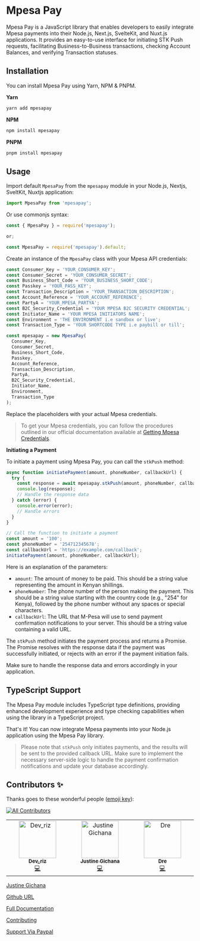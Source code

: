# Mpesa Pay

Mpesa Pay is a JavaScript library that enables developers to easily integrate Mpesa payments into their Node.js, Next.js, SvelteKit, and Nuxt.js applications. It provides an easy-to-use interface for initiating STK Push requests, facilitating Business-to-Business transactions, checking Account Balances, and verifying Transaction statuses.

## Installation

You can install Mpesa Pay using Yarn, NPM & PNPM.

**Yarn**

```bash
yarn add mpesapay
```

**NPM**

```bash
npm install mpesapay
```

**PNPM**

```bash
pnpm install mpesapay
```

## Usage

Import default `MpesaPay` from the `mpesapay` module in your Node.js, Nextjs, SveltKit, Nuxtjs application:

```javascript
import MpesaPay from 'mpesapay';
```

Or use commonjs syntax:

```javascript
const { MpesaPay } = require('mpesapay');

or;

const MpesaPay = require('mpesapay').default;
```

Create an instance of the `MpesaPay` class with your Mpesa API credentials:

```javascript
const Consumer_Key = 'YOUR_CONSUMER_KEY';
const Consumer_Secret = 'YOUR_CONSUMER_SECRET';
const Business_Short_Code = 'YOUR_BUSINESS_SHORT_CODE';
const Passkey = 'YOUR_PASS_KEY';
const Transaction_Description = 'YOUR_TRANSACTION_DESCRIPTION';
const Account_Reference = 'YOUR_ACCOUNT_REFERENCE';
const PartyA = 'YOUR_MPESA_PARTYA';
const B2C_Security_Credential = 'YOUR MPESA B2C SECURITY CREDENTIAL';
const Initiator_Name = 'YOUR MPESA INITIATORS NAME';
const Environment = 'THE ENVIRONMENT i.e sandbox or live';
const Transaction_Type = 'YOUR SHORTCODE TYPE i.e paybill or till';

const mpesapay = new MpesaPay(
  Consumer_Key,
  Consumer_Secret,
  Business_Short_Code,
  Passkey,
  Account_Reference,
  Transaction_Description,
  PartyA,
  B2C_Security_Credential,
  Initiator_Name,
  Environment,
  Transaction_Type
);
```

Replace the placeholders with your actual Mpesa credentials.

> To get your Mpesa credentials, you can follow the procedures outlined in our official documentation available at [Getting Mpesa Credentials](https://mpesapay.verixr.com/getting-started/gettingcredentials).

**Initiating a Payment**

To initiate a payment using Mpesa Pay, you can call the `stkPush` method:

```javascript
async function initiatePayment(amount, phoneNumber, callbackUrl) {
  try {
    const response = await mpesapay.stkPush(amount, phoneNumber, callbackUrl);
    console.log(response);
    // Handle the response data
  } catch (error) {
    console.error(error);
    // Handle errors
  }
}

// Call the function to initiate a payment
const amount = '100';
const phoneNumber = '254712345678';
const callbackUrl = 'https://example.com/callback';
initiatePayment(amount, phoneNumber, callbackUrl);
```

Here is an explanation of the parameters:

- `amount`: The amount of money to be paid. This should be a string value representing the amount in Kenyan shillings.
- `phoneNumber`: The phone number of the person making the payment. This should be a string value starting with the country code (e.g., "254" for Kenya), followed by the phone number without any spaces or special characters.
- `callbackUrl`: The URL that M-Pesa will use to send payment confirmation notifications to your server. This should be a string value containing a valid URL.

The `stkPush` method initiates the payment process and returns a Promise. The Promise resolves with the response data if the payment was successfully initiated, or rejects with an error if the payment initiation fails.

Make sure to handle the response data and errors accordingly in your application.

## TypeScript Support

The Mpesa Pay module includes TypeScript type definitions, providing enhanced development experience and type checking capabilities when using the library in a TypeScript project.

That's it! You can now integrate Mpesa payments into your Node.js application using the Mpesa Pay library.

> Please note that `stkPush` only initiates payments, and the results will be sent to the provided callback URL. Make sure to implement the necessary server-side logic to handle the payment confirmation notifications and update your database accordingly.

## Contributors ✨

Thanks goes to these wonderful people ([emoji key](https://allcontributors.org/docs/en/emoji-key)):

[![All Contributors](https://img.shields.io/github/all-contributors/justinelut/mpesapay?color=ee8449&style=flat-square)](#contributors)

<!-- ALL-CONTRIBUTORS-LIST:START - Do not remove or modify this section -->
<!-- prettier-ignore-start -->
<!-- markdownlint-disable -->
<table>
  <tbody>
    <tr>
      <td align="center" valign="top" width="14.28%"><a href="https://github.com/hamisirizwan"><img src="https://avatars.githubusercontent.com/u/72559592?v=4?s=100" width="100px;" alt="Dev_riz"/><br /><sub><b>Dev_riz</b></sub></a><br /><a href="https://github.com/justinelut/mpesapay/commits?author=hamisirizwan" title="Code">💻</a></td>
      <td align="center" valign="top" width="14.28%"><a href="http://verixr.com"><img src="https://avatars.githubusercontent.com/u/51832166?v=4?s=100" width="100px;" alt="Justine Gichana"/><br /><sub><b>Justine Gichana</b></sub></a><br /><a href="https://github.com/justinelut/mpesapay/commits?author=justinelut" title="Code">💻</a></td>
      <td align="center" valign="top" width="14.28%"><a href="https://protas.dreamfeel.me/"><img src="https://avatars.githubusercontent.com/u/53041037?v=4?s=100" width="100px;" alt="Dre"/><br /><sub><b>Dre</b></sub></a><br /><a href="https://github.com/justinelut/mpesapay/commits?author=OdidaProtas" title="Code">💻</a></td>
    </tr>
  </tbody>
</table>

<!-- markdownlint-restore -->
<!-- prettier-ignore-end -->

<!-- ALL-CONTRIBUTORS-LIST:END -->

[Justine Gichana](https://github.com/justinelut)

[Github URL](https://github.com/justinelut/mpesapay)

[Full Documentation](https://mpesapay.verixr.com/)

[Contributing](https://mpesapay.verixr.com/contributing)

[Support Via Paypal](https://www.paypal.com/donate/?hosted_button_id=DYVVE53QU35FS)
